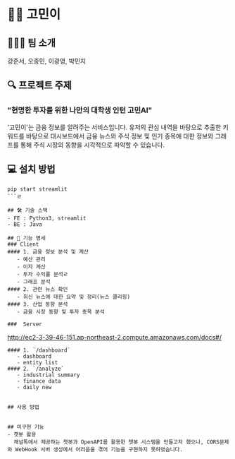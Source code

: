 # 💁‍♂️ 고민이
## 🧑🏻‍💻 팀 소개
강준서, 오종민, 이광영, 박민지

## 🔍 프로젝트 주제
### "현명한 투자를 위한 나만의 대학생 인턴 고민AI"
'고민이'는 금융 정보를 알려주는 서비스입니다. 유저의 관심 내역을 바탕으로 추출한 키워드를 바탕으로 대시보드에서 금융 뉴스와 주식 정보 및 인기 종목에 대한 정보와 그래프를 통해 주식 시장의 동향을 시각적으로 파악할 수 있습니다.

## 💻 설치 방법
```
pip start streamlit
```ㄹ

## 🛠 기술 스택
- FE : Python3, streamlit
- BE : Java

## 📝 기능 명세
### Client
#### 1. 금융 정보 분석 및 계산
   - 예산 관리
   - 이자 계산
   - 투자 수익률 분석ㄹ
   - 그래프 분석
#### 2. 관련 뉴스 확인
   - 최신 뉴스에 대한 요약 및 정리(뉴스 클리핑)
#### 3. 산업 동향 분석
   - 금융 시장 동향 및 투자 종목 분석

###  Server
```
http://ec2-3-39-46-151.ap-northeast-2.compute.amazonaws.com/docs#/
```
#### 1. `/dashboard`
   - dashboard
   - entity list
#### 2. `/analyze`
   - industrial summary
   - finance data
   - daily new
   

## 사용 방법


## 미구현 기능
- 챗봇 활용
  채널톡에서 제공하는 챗봇과 OpenAPI를 활용한 챗봇 시스템을 만들고자 했으나, CORS문제와 WebHook 서버 생성에서 어려움을 겪어 기능을 구현하지 못하였습니다. 
